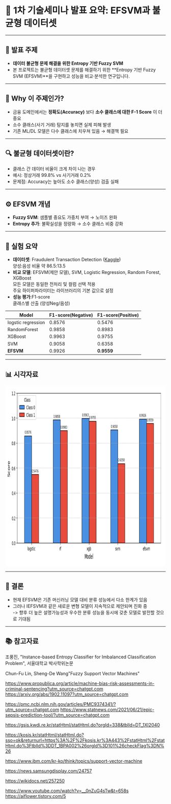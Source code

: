 # 🎤 1차 기술세미나 발표 요약: EFSVM과 불균형 데이터셋

---

## 📌 발표 주제
- **데이터 불균형 문제 해결을 위한 Entropy 기반 Fuzzy SVM**
- 본 프로젝트는 불균형 데이터셋 문제를 해결하기 위한 **Entropy 기반 Fuzzy SVM (EFSVM)**을 구현하고 성능을 비교·분석한 연구입니다.  

---

## 🎯 Why 이 주제인가?
- 금융 도메인에서는 **정확도(Accuracy)** 보다 **소수 클래스에 대한 F-1 Score** 이 더 중요  
- 소수 클래스(사기 거래) 탐지를 놓치면 실제 피해 발생  
- 기존 ML/DL 모델은 다수 클래스에 치우쳐 있음 → 해결책 필요  

---

## 🔍 불균형 데이터셋이란?
- 클래스 간 데이터 비율이 크게 차이 나는 경우  
- 예시: 정상거래 99.8% vs 사기거래 0.2%  
- 문제점: Accuracy는 높아도 소수 클래스(양성) 검출 실패  

---

## ⚙️ EFSVM 개념
- **Fuzzy SVM**: 샘플별 중요도 가중치 부여 → 노이즈 완화  
- **Entropy 추가**: 불확실성을 정량화 → 소수 클래스 비중 강화  

---

## 🧪 실험 요약
- **데이터셋**: Fraudulent Transaction Detection ([Kaggle](https://www.kaggle.com/datasets/sanskar457/fraud-transaction-detection))   
양성:음성 비율 약 86.5:13.5
- **비교 모델**: EFSVM(제안 모델), SVM, Logistic Regression, Random Forest, XGBoost  
모든 모델은 동일한 전처리 및 컬럼 선택 적용  
주요 하이퍼파라미터는 라이브러리의 기본 값으로 설정
- **성능 평가**:F1-score  
클래스별 산출 (양성Neg/음성)  

| Model                  | F1-score(Negative)      | F1-score(Positive)   |
|------------------------|-------------------------|----------------------|
| logstic regression     |       0.8576            |   0.5476             |
| RandomForest           | 0.9858                  |       0.8983         |
| XGBoost                | 0.9963                  |       0.9755         |
| SVM                    | 0.9058                  |       0.6358         |
| **EFSVM**              | 0.9926                  | **0.9559**           |



---

## 📊 시각자료
<img width="1023" height="562" alt="Image" src="./img/f1_score_barplot.png"/>

---

## 📝 결론
- 현재 EFSVM은 기존 머신러닝 모델 대비 분류 성능에서 다소 한계가 있음  
- 그러나 IEFSVM과 같은 새로운 변형 모델이 지속적으로 제안되며 진화 중  
-> 향후 더 높은 설명가능성과 우수한 분류 성능을 동시에 갖춘 모델로 발전할 것으로 기대됨

---

## 📚 참고자료
조풍진, "Instance-based Entropy Classifier for Imbalanced Classification Problem", 서울대학교 박사학위논문

Chun-Fu Lin, Sheng-De Wang"Fuzzy Support Vector Machines"

https://www.propublica.org/article/machine-bias-risk-assessments-in-criminal-sentencing?utm_source=chatgpt.com https://arxiv.org/abs/1902.11097?utm_source=chatgpt.com 

https://pmc.ncbi.nlm.nih.gov/articles/PMC9374341/?utm_source=chatgpt.com https://www.statnews.com/2021/06/21/epic-sepsis-prediction-tool/?utm_source=chatgpt.com

https://gsis.kwdi.re.kr/statHtml/statHtml.do?orgId=338&tblId=DT_1XI2040

https://kosis.kr/statHtml/statHtml.do?sso=ok&returnurl=https%3A%2F%2Fkosis.kr%3A443%2FstatHtml%2FstatHtml.do%3FtblId%3DDT_1BPA002%26orgId%3D101%26checkFlag%3DN%26

https://www.ibm.com/kr-ko/think/topics/support-vector-machine

https://news.samsungdisplay.com/24757

https://wikidocs.net/257250

https://www.youtube.com/watch?v=__0nZuG4sTw&t=658s
https://aiflower.tistory.com/5
